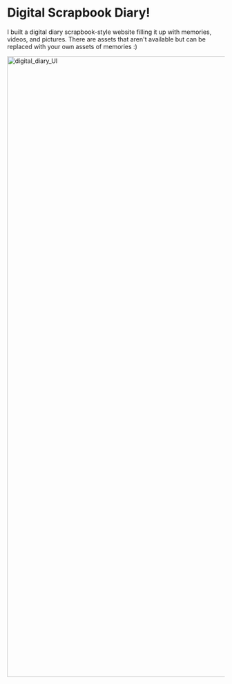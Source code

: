 # Digital Scrapbook Diary!

I built a digital diary scrapbook-style website filling it up with memories, videos, and pictures. There are assets that aren't available but can be replaced with your own assets of memories :)

<img width="1436" alt="digital_diary_UI" src="https://github.com/sama-shah/digitaldiary/assets/130107623/e85d9f22-eaa4-4da2-88ef-d5806f4389fa">

